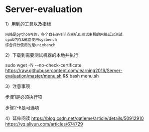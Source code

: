 # Server-evaluation

1）用到的工具以及指标

    网络是python写的，各个自有aws节点主机到测试主机的网络延迟测试
    cpu&内存&磁盘使用sysbench
    综合评分使用的是unixbench

2）下载到需要测试机器的本地并执行

sudo  wget  -N  --no-check-certificate  https://raw.githubusercontent.com/learning2016/Server-evaluation/master/menu.sh && bash  menu.sh

3）注意事项

步骤1是必须执行项

步骤2-8是可选项

4）延伸阅读
https://blog.csdn.net/gatieme/article/details/50912910
https://yq.aliyun.com/articles/674729
